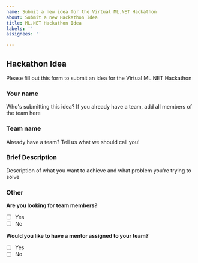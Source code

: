 ```yaml
---
name: Submit a new idea for the Virtual ML.NET Hackathon
about: Submit a new Hackathon Idea
title: ML.NET Hackathon Idea
labels: ''
assignees: ''

---
```


## Hackathon Idea
Please fill out this form to submit an idea for the Virtual ML.NET  Hackathon

### Your name
Who's submitting this idea? If you already have a team, add all members of the team here

### Team name
Already have a team? Tell us what we should call you!

### Brief Description
Description of what you want to achieve and what problem you're trying to solve

### Other
**Are you looking for team members?**
- [ ] Yes
- [ ] No

**Would you like to have a mentor assigned to your team?**
- [ ] Yes
- [ ] No
